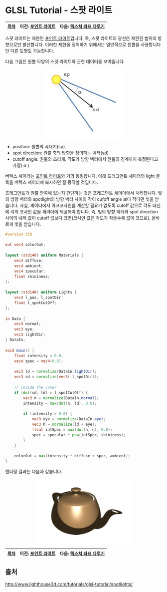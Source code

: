 # GLSL Tutorial - 스팟 라이트

| [목차](../../README.md) | 이전: [포인트 라이트](./../32_point_lights/32_point_lights.md) | 다음: [텍스처 좌표 다루기](./../34_texture_coordinates/34_texture_coordinates.md) |
| :---------------------- | -------------------------------------------------------------: | --------------------------------------------------------------------------------: |

스팟 라이트는 제한된 [포인트 라이트](http://www.lighthouse3d.com/tutorials/glsl-tutorial/point-lights/)입니다. 즉, 스팟 라이트의 광선은 제한된 범위의 방향으로만 발산합니다. 이러한 제한을 정의하기 위해서는 일반적으로 원뿔을 사용합니다만 다른 도형도 가능합니다.

다음 그림은 원뿔 모양의 스팟 라이트와 관련 데이터를 보여줍니다.

<p align="center"><img src="../../images/33_spotlights/spotLightDiagram.png"  width="250"></p>

- position: 원뿔의 꼭대기(sp)
- spot direction: 원뿔 축의 방향을 정의하는 벡터(sd)
- cutoff angle: 원뿔의 조리개. 각도가 방향 벡터에서 원뿔의 경계까지 측정된다고 가정( $\alpha$ )

버텍스 셰이더는 [포인트 라이트](http://www.lighthouse3d.com/tutorials/glsl-tutorial/point-lights/)와 거의 동일합니다. 아래 프레그먼트 셰이더의 light 블록을 버텍스 셰이더에 복사하면 잘 동작할 것입니다.

프레그먼트가 원뿔 안쪽에 있는지 판단하는 것은 프레그먼트 셰이더에서 처리합니다. 빛의 방향 벡터와 spotlight의 방향 벡터 사이의 각이 cufoff angle 보다 작다면 빛을 받습니다. 사실, 셰이더에서 아크코사인을 계산할 필요가 없도록 cutoff 값으로 각도 대신에 각의 코사인 값을 셰이더에 제공해야 합니다. 즉, 빛의 방향 벡터와 spot direction 사이의 내적 값이 cutoff 값보다 크면(코사인 값은 각도가 작을수록 값이 크므로), 올바르게 빛을 받습니다.

```glsl
#version 330

out vec4 colorOut;

layout (std140) uniform Materials {
    vec4 diffuse;
    vec4 ambient;
    vec4 specular;
    float shininess;
};

layout (std140) uniform Lights {
    vec4 l_pos, l_spotDir;
    float l_spotCutOff;
};

in Data {
    vec3 normal;
    vec3 eye;
    vec3 lightDir;
} DataIn;

void main() {
    float intensity = 0.0;
    vec4 spec = vec4(0.0);

    vec3 ld = normalize(DataIn.lightDir);
    vec3 sd = normalize(vec3(-l_spotDir));

    // inside the cone?
    if (dot(sd, ld) > l_spotCutOff) {
        vec3 n = normalize(DataIn.normal);
        intensity = max(dot(n, ld), 0.0);

        if (intensity > 0.0) {
            vec3 eye = normalize(DataIn.eye);
            vec3 h = normalize(ld + eye);
            float intSpec = max(dot(h, n), 0.0);
            spec = specular * pow(intSpec, shininess);
        }
    }

    colorOut = max(intensity * diffuse + spec, ambient);
}
```

렌더링 결과는 다음과 같습니다.

<p align="center"><img src="../../images/33_spotlights/spotlight.png"  width="300"></p>

| [목차](../../README.md) | 이전: [포인트 라이트](./../32_point_lights/32_point_lights.md) | 다음: [텍스처 좌표 다루기](./../34_texture_coordinates/34_texture_coordinates.md) |
| :---------------------- | -------------------------------------------------------------: | --------------------------------------------------------------------------------: |

## 출처

http://www.lighthouse3d.com/tutorials/glsl-tutorial/spotlights/

